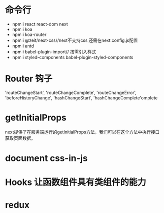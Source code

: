 # 命令行 
- npm i react react-dom next
- npm i koa
- npm i koa-router
- npm i @zeit/next-css//next不支持css 还需在next.config.js配置
- npm i antd
- npm i babel-plugin-import// 按需引入样式
- npm i styled-components babel-plugin-styled-components

# Router 钩子
  'routeChangeStart',
  'routeChangeComplete',
  'routeChangeError',
  'beforeHistoryChange',
  'hashChangeStart',
  'hashChangeComplete'omplete

# getInitialProps
next提供了在服务端运行的getInitialProps方法，我们可以在这个方法中执行接口获取页面数据。

# document   css-in-js

# Hooks 让函数组件具有类组件的能力

# redux
